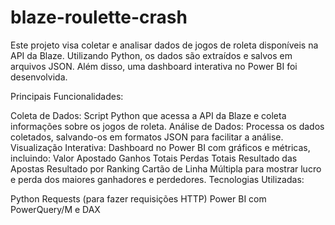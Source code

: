 # blaze-roulette-crash
Este projeto visa coletar e analisar dados de jogos de roleta disponíveis na API da Blaze. Utilizando Python, os dados são extraídos e salvos em arquivos JSON. Além disso, uma dashboard interativa no Power BI foi desenvolvida.

Principais Funcionalidades:

Coleta de Dados: Script Python que acessa a API da Blaze e coleta informações sobre os jogos de roleta.
Análise de Dados: Processa os dados coletados, salvando-os em formatos JSON para facilitar a análise.
Visualização Interativa: Dashboard no Power BI com gráficos e métricas, incluindo:
Valor Apostado
Ganhos Totais
Perdas Totais
Resultado das Apostas
Resultado por Ranking
Cartão de Linha Múltipla para mostrar lucro e perda dos maiores ganhadores e perdedores.
Tecnologias Utilizadas:

Python
Requests (para fazer requisições HTTP)
Power BI com PowerQuery/M e DAX

